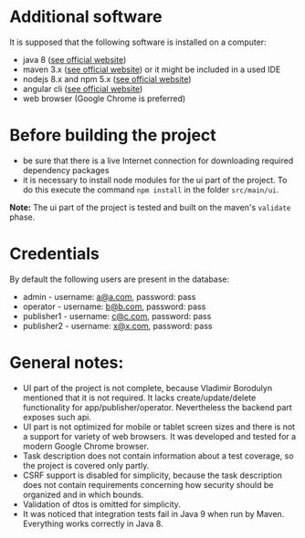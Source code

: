 # Additional software
It is supposed that the following software is installed on a computer:
* java 8 ([see official website](http://www.oracle.com/technetwork/java/javase/downloads/jdk8-downloads-2133151.html))
* maven 3.x ([see official website](https://maven.apache.org/download.cgi)) or it might be included in a used IDE
* nodejs 8.x and npm 5.x ([see official website](https://nodejs.org/en/download/))
* angular cli ([see official website](https://cli.angular.io/))
* web browser (Google Chrome is preferred)

# Before building the project
* be sure that there is a live Internet connection for downloading required dependency packages
* it is necessary to install node modules for the ui part of the project. 
To do this execute the command `npm install` in the folder `src/main/ui`.

**Note:** The ui part of the project is tested and built on the maven's `validate` phase.

# Credentials
By default the following users are present in the database:
* admin - username: a@a.com, password: pass
* operator - username: b@b.com, password: pass
* publisher1 - username: c@c.com, password: pass
* publisher2 - username: x@x.com, password: pass

# General notes:
* UI part of the project is not complete, because Vladimir Borodulyn mentioned that it is not required.
It lacks create/update/delete functionality for app/publisher/operator. Nevertheless the backend part exposes such api.
* UI part is not optimized for mobile or tablet screen sizes and there is not a support for variety of web browsers.
It was developed and tested for a modern Google Chrome browser.  
* Task description does not contain information about a test coverage, so the project is covered only partly.
* CSRF support is disabled for simplicity, because the task description does not contain requirements concerning how security should be organized and in which bounds.
* Validation of dtos is omitted for simplicity.
* It was noticed that integration tests fail in Java 9 when run by Maven. Everything works correctly in Java 8.

